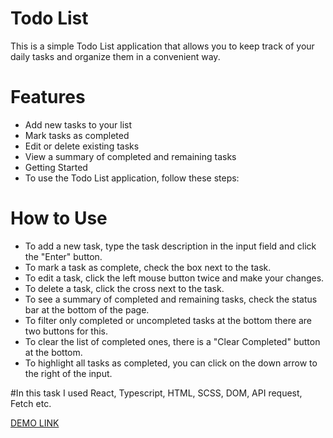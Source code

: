 # Todo List
This is a simple Todo List application that allows you to keep track of your daily tasks and organize them in a convenient way.

# Features
- Add new tasks to your list
- Mark tasks as completed
- Edit or delete existing tasks
- View a summary of completed and remaining tasks
- Getting Started
- To use the Todo List application, follow these steps:

# How to Use
- To add a new task, type the task description in the input field and click the "Enter" button.
- To mark a task as complete, check the box next to the task.
- To edit a task, click the left mouse button twice and make your changes.
- To delete a task, click the cross next to the task.
- To see a summary of completed and remaining tasks, check the status bar at the bottom of the page.
- To filter only completed or uncompleted tasks at the bottom there are two buttons for this.
- To clear the list of completed ones, there is a "Clear Completed" button at the bottom.
- To highlight all tasks as completed, you can click on the down arrow to the right of the input.


#In this task I used React, Typescript, HTML, SCSS, DOM, API request, Fetch etc.

[DEMO LINK](https://illia-kyselov.github.io/todoApp/)
